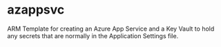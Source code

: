 # azappsvc
ARM Template for creating an Azure App Service and a Key Vault to hold any secrets that are normally in the Application Settings file.
